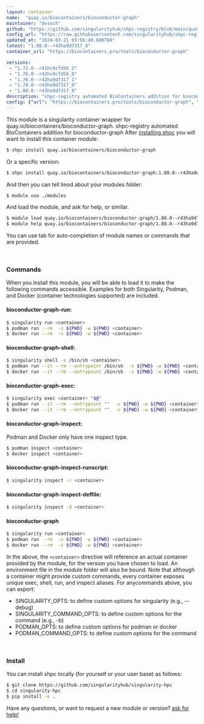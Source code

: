 ```yaml
---
layout: container
name:  "quay.io/biocontainers/bioconductor-graph"
maintainer: "@vsoch"
github: "https://github.com/singularityhub/shpc-registry/blob/main/quay.io/biocontainers/bioconductor-graph/container.yaml"
config_url: "https://raw.githubusercontent.com/singularityhub/shpc-registry/main/quay.io/biocontainers/bioconductor-graph/container.yaml"
updated_at: "2024-03-21 03:56:40.600769"
latest: "1.80.0--r43ha9d7317_0"
container_url: "https://biocontainers.pro/tools/bioconductor-graph"

versions:
 - "1.72.0--r41hc0cfd56_2"
 - "1.76.0--r42hc0cfd56_0"
 - "1.76.0--r42ha9d7317_1"
 - "1.78.0--r43ha9d7317_0"
 - "1.80.0--r43ha9d7317_0"
description: "shpc-registry automated BioContainers addition for bioconductor-graph"
config: {"url": "https://biocontainers.pro/tools/bioconductor-graph", "maintainer": "@vsoch", "description": "shpc-registry automated BioContainers addition for bioconductor-graph", "latest": {"1.80.0--r43ha9d7317_0": "sha256:aedfcd370a60d6db238a7ac50b2b5f42359feb33612e7597d958f71be2aacb44"}, "tags": {"1.72.0--r41hc0cfd56_2": "sha256:5e320e1d35fb3a3059143ef1e2df6304fad38a98433d23f31b6bec9334b2496a", "1.76.0--r42hc0cfd56_0": "sha256:79eaa561533169681599c654eb09be49e2727e15a1a5c83671c0e93345c906c1", "1.76.0--r42ha9d7317_1": "sha256:2502ac7ea40380c0f368120c92f1ce309f3b99ca9acb4b24ff712c0c98f6a0fc", "1.78.0--r43ha9d7317_0": "sha256:ea1a74ee13457f4a88f6aaaa30448f20812f0a250b78b68c522bc55a0d6d1492", "1.80.0--r43ha9d7317_0": "sha256:aedfcd370a60d6db238a7ac50b2b5f42359feb33612e7597d958f71be2aacb44"}, "docker": "quay.io/biocontainers/bioconductor-graph"}
---
```


This module is a singularity container wrapper for quay.io/biocontainers/bioconductor-graph.
shpc-registry automated BioContainers addition for bioconductor-graph
After [installing shpc](#install) you will want to install this container module:


```bash
$ shpc install quay.io/biocontainers/bioconductor-graph
```

Or a specific version:

```bash
$ shpc install quay.io/biocontainers/bioconductor-graph:1.80.0--r43ha9d7317_0
```

And then you can tell lmod about your modules folder:

```bash
$ module use ./modules
```

And load the module, and ask for help, or similar.

```bash
$ module load quay.io/biocontainers/bioconductor-graph/1.80.0--r43ha9d7317_0
$ module help quay.io/biocontainers/bioconductor-graph/1.80.0--r43ha9d7317_0
```

You can use tab for auto-completion of module names or commands that are provided.

<br>

### Commands

When you install this module, you will be able to load it to make the following commands accessible.
Examples for both Singularity, Podman, and Docker (container technologies supported) are included.

#### bioconductor-graph-run:

```bash
$ singularity run <container>
$ podman run --rm  -v ${PWD} -w ${PWD} <container>
$ docker run --rm  -v ${PWD} -w ${PWD} <container>
```

#### bioconductor-graph-shell:

```bash
$ singularity shell -s /bin/sh <container>
$ podman run --it --rm --entrypoint /bin/sh  -v ${PWD} -w ${PWD} <container>
$ docker run --it --rm --entrypoint /bin/sh  -v ${PWD} -w ${PWD} <container>
```

#### bioconductor-graph-exec:

```bash
$ singularity exec <container> "$@"
$ podman run --it --rm --entrypoint ""  -v ${PWD} -w ${PWD} <container> "$@"
$ docker run --it --rm --entrypoint ""  -v ${PWD} -w ${PWD} <container> "$@"
```

#### bioconductor-graph-inspect:

Podman and Docker only have one inspect type.

```bash
$ podman inspect <container>
$ docker inspect <container>
```

#### bioconductor-graph-inspect-runscript:

```bash
$ singularity inspect -r <container>
```

#### bioconductor-graph-inspect-deffile:

```bash
$ singularity inspect -d <container>
```



#### bioconductor-graph

```bash
$ singularity run <container>
$ podman run --rm  -v ${PWD} -w ${PWD} <container>
$ docker run --rm  -v ${PWD} -w ${PWD} <container>
```


In the above, the `<container>` directive will reference an actual container provided
by the module, for the version you have chosen to load. An environment file in the
module folder will also be bound. Note that although a container
might provide custom commands, every container exposes unique exec, shell, run, and
inspect aliases. For anycommands above, you can export:

 - SINGULARITY_OPTS: to define custom options for singularity (e.g., --debug)
 - SINGULARITY_COMMAND_OPTS: to define custom options for the command (e.g., -b)
 - PODMAN_OPTS: to define custom options for podman or docker
 - PODMAN_COMMAND_OPTS: to define custom options for the command

<br>

### Install

You can install shpc locally (for yourself or your user base) as follows:

```bash
$ git clone https://github.com/singularityhub/singularity-hpc
$ cd singularity-hpc
$ pip install -e .
```

Have any questions, or want to request a new module or version? [ask for help!](https://github.com/singularityhub/singularity-hpc/issues)